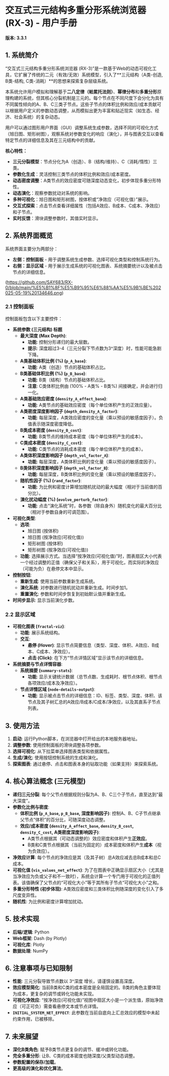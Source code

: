 # 交互式三元结构多重分形系统浏览器 (RX-3) - 用户手册

**版本: 3.3.1**

## 1. 系统简介

“交互式三元结构多重分形系统浏览器 (RX-3)”是一款基于Web的动态可视化工具，它扩展了传统的二元（有效/无效）系统模型，引入了**三元结构（A类-创造, B类-结构, C类-消耗）**的思想来探索复杂层级系统。

本系统允许用户模拟和理解基于**二八定律（帕累托法则）**、**幂律分布**和**多重分形**原理构建的系统，但其核心分裂机制是三元的。每个节点在不同尺度下会分化为具有不同属性倾向的A、B、C三类子节点。这些子节点的体积比例和效应/成本贡献可以根据用户定义的参数动态调整，从而模拟出更为丰富和贴近现实（如生态、经济、社会系统）的复杂动态。

用户可以通过图形用户界面（GUI）调整系统生成参数，选择不同的可视化方式（旭日图、矩形树图），观察系统对参数变化的响应（演化），并与图表交互以查看特定节点的详细信息及其在三元结构中的贡献。

**核心特性：**

*   **三元分裂模型**：节点分化为A（创造）、B（结构/维持）、C（消耗/惰性）三类。
*   **参数化生成**：灵活控制三类节点的体积比例和效应/成本密度。
*   **动态密度调整**：A类节点的效应密度可随深度动态变化，初步体现多重分形特性。
*   **动态演化**：观察参数扰动对系统的影响。
*   **多种可视化**：旭日图和矩形树图，按体积或“净效应（可视化值）”展示。
*   **交互式探索**：点击节点查看详细属性（包括A效应、B成本、C成本、净效应）和子节点。
*   **实时反馈**：滑块调整参数时，其值实时显示。

## 2. 系统界面概览

系统界面主要分为两部分：

*   **左侧：控制面板** - 用于调整系统生成参数、选择可视化类型和控制系统行为。
*   **右侧：显示区域** - 用于展示生成系统的可视化图表、系统摘要统计以及被点击节点的详细信息。

(https://github.com/SAY683/RX-0/blob/main/%E5%B1%8F%E5%B9%95%E6%88%AA%E5%9B%BE%202025-05-19%20134646.png)

### 2.1 控制面板

控制面板包含以下主要控件：

*   **系统参数 (三元结构) 标题**
    *   **最大深度 (Max Depth)**:
        *   **功能**: 控制分形递归的最大层数。
        *   **提示**: 深度超过3-4（三元分裂下节点数为3^深度）时，性能可能急剧下降。
    *   **A类基础体积比例 (%) (`p_A_base`)**:
        *   **功能**: A类（创造）节点的基础体积占比。
    *   **B类基础体积比例 (%) (`p_B_base`)**:
        *   **功能**: B类（结构）节点的基础体积占比。
        *   **注意**: C类体积比例由 (100% - A类% - B类%) 间接确定，并会进行归一化。
    *   **A类基础效应密度 (`density_A_effect_base`)**:
        *   **功能**: A类节点的基础效应密度（每个单位体积产生的正效应量）。
    *   **A类密度深度影响因子 (`depth_density_A_factor`)**:
        *   **功能**: 每层深度，A类效应密度的变化量（乘以预设的敏感度因子）。负值表示随深度密度降低。
    *   **B类成本密度 (`density_B_cost`)**:
        *   **功能**: B类节点的维持成本密度（每个单位体积产生的成本）。
    *   **C类成本密度 (`density_C_cost`)**:
        *   **功能**: C类节点的消耗成本密度（每个单位体积产生的成本）。
    *   **A类体积深度影响因子 (`depth_vol_factor_A`)**:
        *   **功能**: 每层深度，A类体积比例的变化量（乘以预设的敏感度因子）。
    *   **B类体积深度影响因子 (`depth_vol_factor_B`)**:
        *   **功能**: 每层深度，B类体积比例的变化量（乘以预设的敏感度因子）。
    *   **随机性因子 (%) (`rand_factor`)**:
        *   **功能**: 为比例和密度计算增加随机扰动的最大幅度（相对于当前值的百分比）。
    *   **演化扰动幅度 (%) (`evolve_perturb_factor`)**:
        *   **功能**: 点击“演化系统”时，各参数（除自身外）随机变化的最大百分比（相对于参数自身的可调范围）。
*   **可视化类型**:
    *   **选项**:
        *   旭日图 (按体积)
        *   旭日图 (按净效应(可视化值))
        *   矩形树图 (按体积)
        *   矩形树图 (按净效应(可视化值))
    *   **功能**: 选择展示方式。当选择“按净效应(可视化值)”时，图表扇区大小代表一个经过调整的正值（确保父子和关系），用于可视化，而实际的净效应（可能为负）在悬停文本中显示。
*   **控制按钮**:
    *   **重新生成**: 使用当前参数重新生成系统。
    *   **演化系统**: 对参数进行随机扰动并重新生成。时间步加1。
    *   **重置演化**: 参数和时间步恢复到初始默认值并重新生成。
*   **时间步显示**: 显示当前演化步数。

### 2.2 显示区域

*   **可视化图表 (`fractal-viz`)**:
    *   **功能**: 展示系统结构。
    *   **交互**:
        *   **悬停 (Hover)**: 显示节点简要信息（类型、深度、体积、A效应、B成本、C成本、净效应）。
        *   **点击 (Click)**: 在下方“节点详情区域”显示该节点的详细信息。
*   **系统摘要与节点详情容器**:
    *   **系统摘要 (`summary-stats`)**:
        *   **功能**: 显示关键统计数据（总节点数、生成耗时、根节点体积、根节点各项效应/成本及净效应）。
    *   **节点详情区域 (`node-details-output`)**:
        *   **功能**: 显示被点击节点的详细信息：ID、标签、类型、深度、体积、该节点及其子树汇总的A效应/B成本/C成本/净效应，以及其直系子节点列表。

## 3. 使用方法

1.  **启动**: 运行Python脚本，在浏览器中打开给出的本地服务器地址。
2.  **调整参数**: 使用控制面板的滑块调整各项参数。
3.  **选择可视化**: 从下拉菜单选择图表类型和依据属性。
4.  **生成/演化**: 使用按钮控制系统的生成和演化。
5.  **探索图表**: 通过悬停、点击和图表本身的钻取功能（如果支持）来探索系统。

## 4. 核心算法概念 (三元模型)

*   **递归三元分裂**: 每个父节点根据规则分裂为A、B、C三个子节点，直至达到“最大深度”。
*   **参数化比例与密度**:
    *   **体积比例 (`p_A_base`, `p_B_base`, 深度影响因子)**: 控制A、B、C子节点继承父节点“体积”的百分比，可随深度动态调整。
    *   **效应/成本密度 (`density_A_effect_base`, `density_B_cost`, `density_C_cost`, A类密度深度影响因子)**:
        *   A类节点根据其（可动态调整的）效应密度和体积产生**正效应**。
        *   B类和C类节点根据其（当前为固定的）成本密度和体积产生**成本**（视为负效应）。
*   **净效应计算**: 每个节点的净效应是其（及其子树）总A效应减去总B成本和总C成本。
*   **可视化值 (`vis_values_net_effect`)**: 为了在图表中正确显示扇区大小（尤其是当净效应为负或父子和不一致时），系统会计算一个专门用于可视化的正值列表。该值确保了父节点的“可视化大小”等于其所有子节点“可视化大小”之和。
*   **多重分形特性 (初步体现)**: A类效应密度和三类体积比例随深度的变化引入了多尺度变异性。
*   **随机性**: 为比例和密度计算增加扰动。

## 5. 技术实现

*   **后端/逻辑**: Python
*   **Web框架**: Dash (by Plotly)
*   **可视化库**: Plotly
*   **数据处理**: NumPy

## 6. 注意事项与已知限制

*   **性能**: 三元分裂导致节点数以 3^深度 增长，请谨慎设置高深度。
*   **效应模型简化**: 当前B类和C类的成本密度是全局固定的。B类的角色主要体现为成本，更复杂的调节或转化功能未实现。
*   **可视化净效应**: “按净效应(可视化值)”视图中扇区大小是一个派生值，原始净效应（可正可负）需查看悬停文本或节点详情。
*   **`INITIAL_SYSTEM_NET_EFFECT`**: 此参数在当前自底向上汇总效应的模型中未起约束作用，已被移除。

## 7. 未来展望

*   **深化B类角色**: 赋予B类节点更复杂的调节、缓冲或转化功能。
*   **完全多重分形**: 让B、C类的成本密度也随深度/父类型动态调整。
*   **参数配置的保存/加载**。
*   **更高级的演化和优化算法**。
